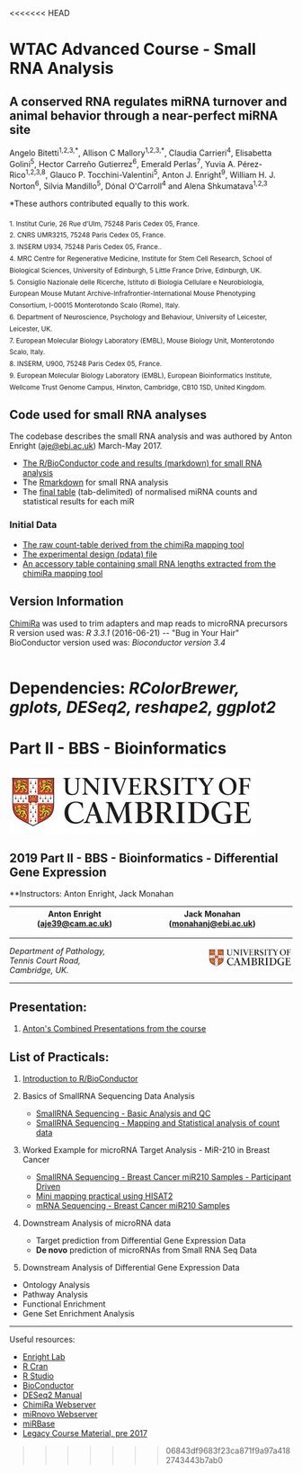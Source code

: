 <<<<<<< HEAD

# WTAC Advanced Course - Small RNA Analysis

## A conserved RNA regulates miRNA turnover and animal behavior through a near-perfect miRNA site

Angelo Bitetti<sup>1,2,3,\*</sup>, Allison C Mallory<sup>1,2,3,\*</sup>, Claudia Carrieri<sup>4</sup>, 
Elisabetta Golini<sup>5</sup>, Hector Carreño Gutierrez<sup>6</sup>, Emerald Perlas<sup>7</sup>, Yuvia A. Pérez-Rico<sup>1,2,3,8</sup>, 
Glauco P. Tocchini-Valentini<sup>5</sup>, Anton J. Enright<sup>9</sup>, William H. J. Norton<sup>6</sup>, 
Silvia Mandillo<sup>5</sup>, Dónal O'Carroll<sup>4</sup> and Alena Shkumatava<sup>1,2,3</sup>	

*These authors contributed equally to this work.

<sub>1. Institut Curie, 26 Rue d’Ulm, 75248 Paris Cedex 05, France.</sub><br>
<sub>2. CNRS UMR3215, 75248 Paris Cedex 05, France.</sub><br>
<sub>3. INSERM U934, 75248 Paris Cedex 05, France..</sub><br>
<sub>4. MRC Centre for Regenerative Medicine, Institute for Stem Cell Research, School of Biological Sciences, University of Edinburgh, 5 Little France Drive, Edinburgh, UK.</sub><br>
<sub>5. Consiglio Nazionale delle Ricerche, Istituto di Biologia Cellulare e Neurobiologia, European Mouse Mutant Archive-Infrafrontier-International Mouse Phenotyping Consortium, I-00015 Monterotondo Scalo (Rome), Italy.</sub><br>
<sub>6. Department of Neuroscience, Psychology and Behaviour, University of Leicester, Leicester, UK.</sub><br>
<sub>7. European Molecular Biology Laboratory (EMBL), Mouse Biology Unit, Monterotondo Scalo, Italy.</sub><br>
<sub>8. INSERM, U900, 75248 Paris Cedex 05, France.</sub><br>
<sub>9. European Molecular Biology Laboratory (EMBL), European Bioinformatics Institute, Wellcome Trust Genome Campus, Hinxton, Cambridge, CB10 1SD, United Kingdom.</sub><br>

## Code used for small RNA analyses
The codebase describes the small RNA analysis and was authored by Anton Enright (aje@ebi.ac.uk) March-May 2017.

* [The R/BioConductor code and results (markdown) for small RNA analysis](alena_new_data_mar_2017.md)
* The [Rmarkdown](alena_new_data_mar_2017.rmd) for small RNA analysis
* The [final table](mouse_results.txt) (tab-delimited) of normalised miRNA counts and statistical results for each miR

### Initial Data
* [The raw count-table derived from the chimiRa mapping tool](mouse_counts_mar_2017.txt)
* [The experimental design (pdata) file](pdata_mar_2017.txt)
* [An accessory table containing small RNA lengths extracted from the chimiRa mapping tool](length_tables_mouse_mar_2017.txt)

## Version Information

[ChimiRa](http://www.ebi.ac.uk/research/enright/software/chimira) was used to trim adapters and map reads to microRNA precursors<br>
R version used was: _R 3.3.1_ (2016-06-21) -- "Bug in Your Hair"<br>
BioConductor version used was: _Bioconductor version 3.4_<br><br>

Dependencies: *RColorBrewer, gplots, DESeq2, reshape2, ggplot2*<br>
=======
Part II - BBS - Bioinformatics 
===============================
![Cambridge](/images/cambridge.jpg)

2019 Part II - BBS - Bioinformatics - Differential Gene Expression
-------------------------------------------------------------------

**Instructors: Anton Enright, Jack Monahan

|Anton Enright (aje39@cam.ac.uk) | Jack Monahan (monahanj@ebi.ac.uk) | |
|---------------------------|------------------------------------|------------------------------------|

***

<img src="../images/cambridge.jpg" align="right" width="150">

_Department of Pathology,  
Tennis Court Road,  
Cambridge, UK._  

***

Presentation:
------------
1. [Anton's Combined Presentations from the course](Anton_Presentations_WTAC_2018.pdf)

List of Practicals:
------------------

1. [Introduction to R/BioConductor](Intro_R/Intro_R_Practical.md)

2. Basics of SmallRNA Sequencing Data Analysis
   * [SmallRNA Sequencing - Basic Analysis and QC](small_RNA_seq/Practical_1/Practical_1.md)
   * [SmallRNA Sequencing - Mapping and Statistical analysis of count data](small_RNA_seq/Practical_2/Practical_2.md)

3. Worked Example for microRNA Target Analysis - MiR-210 in Breast Cancer
   * [SmallRNA Sequencing - Breast Cancer miR210 Samples - Participant Driven](miR_210_Experiment/small_RNASeq/small_RNASeq.md)
   * [Mini mapping practical using HISAT2](miR_210_Experiment/mini_mapping/)
   * [mRNA Sequencing - Breast Cancer miR210 Samples](miR_210_Experiment/mRNA_Seq/mRNA_Seq.md)
   
4. Downstream Analysis of microRNA data
   * Target prediction from Differential Gene Expression Data
   * **De novo** prediction of microRNAs from Small RNA Seq Data
   
5. Downstream Analysis of Differential Gene Expression Data
  * Ontology Analysis
  * Pathway Analysis
  * Functional Enrichment
  * Gene Set Enrichment Analysis
***

Useful resources:

* [Enright Lab](http://www.ebi.ac.uk/research/enright)
* [R Cran](https://cran.r-project.org/)
* [R Studio](http://www.rstudio.com/)
* [BioConductor](http://www.bioconductor.org)
* [DESeq2 Manual](http://bioconductor.org/packages/release/bioc/html/DESeq2.html)
* [ChimiRa Webserver](http://wwwdev.ebi.ac.uk/enright-dev/chimira/)
* [miRnovo Webserver](http://wwwdev.ebi.ac.uk/enright-dev/mirnovo/)
* [miRBase](http://www.mirbase.org)
* [Legacy Course Material, pre 2017](http://wwwdev.ebi.ac.uk/enright-srv/courses)
>>>>>>> 06843df9683f23ca871f9a97a4182743443b7ab0

